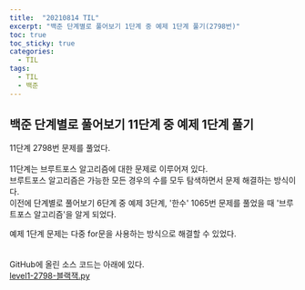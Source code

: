 ```yaml
---
title:  "20210814 TIL"
excerpt: "백준 단계별로 풀어보기 1단계 중 예제 1단계 풀기(2798번)"
toc: true
toc_sticky: true
categories:
  - TIL
tags:
  - TIL
  - 백준
---
```


## 백준 단계별로 풀어보기 11단계 중 예제 1단계 풀기  
11단계 2798번 문제를 풀었다.  
<br>
11단계는 브루트포스 알고리즘에 대한 문제로 이루어져 있다.  
브루트포스 알고리즘은 가능한 모든 경우의 수를 모두 탐색하면서 문제 해결하는 방식이다.  
이전에 단계별로 풀어보기 6단계 중 예제 3단계, '한수' 1065번 문제를 풀었을 때 '브루트포스 알고리즘'을 알게 되었다.  

예제 1단계 문제는 다중 for문을 사용하는 방식으로 해결할 수 있었다.  
<br>
<br>
GitHub에 올린 소스 코드는 아래에 있다.  
[level1-2798-블랙잭.py](https://github.com/leeryeongsong/baekjoon-step-by-step-python3/blob/main/step11/level1-2798-%EB%B8%94%EB%9E%99%EC%9E%AD.py)  
<br>
